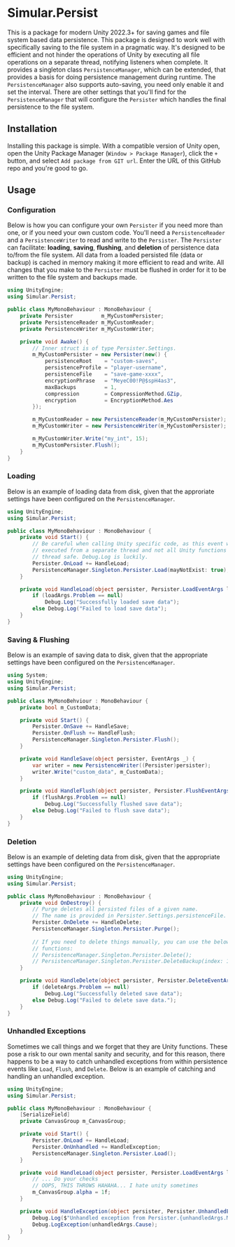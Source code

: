 # Simular.Persist

This is a package for modern Unity 2022.3+ for saving games and file system based data persistence. This package is designed to work well with specifically saving to the file system in a pragmatic way. It's designed to be efficient and not hinder the operations of Unity by executing all file operations on a separate thread, notifying listeners when complete. It provides a singleton class `PersistenceManager`, which can be extended, that provides a basis for doing persistence management during runtime. The `PersistenceManager` also supports auto-saving, you need only enable it and set the interval. There are other settings that you'll find for the `PersistenceManager` that will configure the `Persister` which handles the final persistence to the file system.

## Installation

Installing this package is simple. With a compatible version of Unity open, open the Unity Package Manager (`Window > Package Manager`), click the `+` button, and select `Add package from GIT url`. Enter the URL of this GitHub repo and you're good to go.

## Usage

### Configuration

Below is how you can configure your own `Persister` if you need more than one, or if you need your own custom code. You'll need a `PersistenceReader` and a `PersistenceWriter` to read and write to the `Persister`. The `Persister` can facilitate: **loading**, **saving**, **flushing**, and **deletion** of persistence data to/from the file system. All data from a loaded persisted file (data or backup) is cached in memory making it more efficient to read and write. All changes that you make to the `Persister` must be flushed in order for it to be written to the file system and backups made.

```cs
using UnityEngine;
using Simular.Persist;

public class MyMonoBehaviour : MonoBehaviour {
    private Persister         m_MyCustomPersister;
    private PersistenceReader m_MyCustomReader;
    private PersistenceWriter m_MyCustomWriter;

    private void Awake() {
        // Inner struct is of type Persister.Settings.
        m_MyCustomPersister = new Persister(new() {
            persistenceRoot    = "custom-saves",
            persistenceProfile = "player-username",
            persistenceFile    = "save-game-xxxx",
            encryptionPhrase   = "MeyeC00!P@$spH4as3",
            maxBackups         = 1,
            compression        = CompressionMethod.GZip,
            encryption         = EncryptionMethod.Aes
        });

        m_MyCustomReader = new PersistenceReader(m_MyCustomPersister);
        m_MyCustomWriter = new PersistenceWriter(m_MyCustomPersister);

        m_MyCustomWriter.Write("my_int", 15);
        m_MyCustomPersister.Flush();
    }
}
```

### Loading

Below is an example of loading data from disk, given that the approriate settings have been configured on the `PersistenceManager`.

```cs
using UnityEngine;
using Simular.Persist;

public class MyMonoBehaviour : MonoBehaviour {
    private void Start() {
        // Be careful when calling Unity specific code, as this event will be
        // executed from a separate thread and not all Unity functions are
        // thread safe. Debug.Log is luckily.
        Persister.OnLoad += HandleLoad;
        PersistenceManager.Singleton.Persister.Load(mayNotExist: true);
    }

    private void HandleLoad(object persister, Persister.LoadEventArgs loadArgs) {
        if (loadArgs.Problem == null)
            Debug.Log("Successfully loaded save data");
        else Debug.Log("Failed to load save data");
    }
}
```

### Saving & Flushing

Below is an example of saving data to disk, given that the appropriate settings have been configured on the `PersistenceManager`.

```cs
using System;
using UnityEngine;
using Simular.Persist;

public class MyMonoBehviour : MonoBehaviour {
    private bool m_CustomData;

    private void Start() {
        Persister.OnSave += HandleSave;
        Persister.OnFlush += HandleFlush;
        PersistenceManager.Singleton.Persister.Flush();
    }

    private void HandleSave(object persister, EventArgs _) {
        var writer = new PersistenceWriter((Persister)persister);
        writer.Write("custom_data", m_CustomData);
    }

    private void HandleFlush(object persister, Persister.FlushEventArgs flushArgs) {
        if (flushArgs.Problem == null)
            Debug.Log("Successfully flushed save data");
        else Debug.Log("Failed to flush save data");
    }
}
```

### Deletion

Below is an example of deleting data from disk, given that the appropriate settings have been configured on the `PersistenceManager`.

```cs
using UnityEngine;
using Simular.Persist;

public class MyMonoBehaviour : MonoBehaviour {
    private void OnDestroy() {
        // Purge deletes all persisted files of a given name.
        // The name is provided in Persister.Settings.persistenceFile.
        Persister.OnDelete += HandleDelete;
        PersistenceManager.Singleton.Persister.Purge();
        
        // If you need to delete things manually, you can use the below
        // functions:
        // PersistenceManager.Singleton.Persister.Delete();
        // PersistenceManager.Singleton.Persister.DeleteBackup(index: 1);
    }

    private void HandleDelete(object persister, Persister.DeleteEventArgs deleteArgs) {
        if (deleteArgs.Problem == null)
            Debug.Log("Successfully deleted save data");
        else Debug.Log("Failed to delete save data.");
    }
}
```

### Unhandled Exceptions

Sometimes we call things and we forget that they are Unity functions. These pose a risk to our own mental sanity and security, and for this reason, there happens to be a way to catch unhandled exceptions from within persistence events like `Load`, `Flush`, and `Delete`. Below is an example of catching and handling an unhandled exception.

```cs
using UnityEngine;
using Simular.Persist;

public class MyMonoBehaviour : MonoBehaviour {
    [SerializeField]
    private CanvasGroup m_CanvasGroup;

    private void Start() {
        Persister.OnLoad += HandleLoad;
        Persister.OnUnhandled += HandleException;
        PersistenceManager.Singleton.Persister.Load();
    }

    private void HandleLoad(object persister, Persister.LoadEventArgs loadArgs) {
        // ... Do your checks
        // OOPS, THIS THROWS HAHAHA... I hate unity sometimes
        m_CanvasGroup.alpha = 1f;
    }

    private void HandleException(object persister, Persister.UnhandledEventArgs unhandledArgs) {
        Debug.Log($"Unhandled exception from Persister.{unhandledArgs.Method}");
        Debug.LogException(unhandledArgs.Cause);
    }
}
```